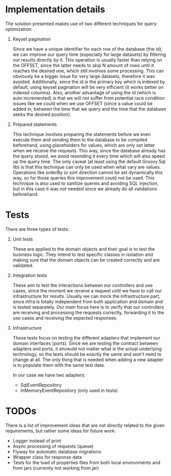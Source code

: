 # Implementation details

The solution presented makes use of two different techniques for query optimization:

1. Keyset pagination

   Since we have a unique identifier for each row of the database (the id), we can improve our query time (especially for large datasets) by filtering our results directly by it. This operation is usually faster than relying on the OFFSET, since the latter needs to skip N amount of rows until it reaches the desired one, which still involves some processing. This can obviously be a bigger issue for very large datasets, therefore it was avoided.
    Additionally, since the id is the primary key which is indexed by default, using keyset pagination will be very efficient (it works better on indexed columns). Also, another advantage of using the id (which is auto incremented) is that we will not suffer from potential race condition issues like we could when we use OFFSET (since a value could be added in, between the time that we query and the time that the database seeks the desired position). 

2. Prepared statements

   This technique involves preparing the statements before we even execute them and sending them to the database to be compiled beforehand, using placeholders for values, which are only set latter when we receive the requests. This way, since the database already has the query stored, we avoid resending it every time which will also speed up the query time. The only caveat (at least using the default Groovy Sql lib) is that this technique can only be used when what vary are values. Operations like orderBy or sort direction cannot be set dynamically this way, so for those queries this improvement could not be used. 
    This technique is also used to sanitize queries and avoiding SQL injection, but in this case it was not needed since we already do all validations beforehand.

# Tests

There are three types of tests: 

1. Unit tests

    These are applied to the domain objects and their goal is to test the business logic. They intend to test specific classes in isolation and making sure that the domain objects can be created correctly and are validated.

2. Integration tests

    These aim to test the interactions between our controllers and use cases, since the moment we receive a request until we have to call our infrastructure for results. Usually we can mock the infrastructure part, since infra is totally independent from both application and domain and is tested separately. Our main focus here is to verify that our controllers are receiving and processing the requests correctly, forwarding it to the use cases and receiving the expected responses.

3. Infrastructure
   
    These tests focus on testing the different adapters that implement our domain interfaces (ports). Since we are testing the contract between adapters and ports, it showuld not matter what is the actual underlying technology, so the tests should be exactly the same and won't need to change at all. The only thing that is needed when adding a new adapter is to populate them with the same test data.  

    In our case we have two adapters:
    - SqlEventRepository
    - InMemoryEventRepository (only used in tests)

# TODOs

There is a list of improvement ideas that are not directly related to the given requirements, but rather some ideas for future work:

- Logger instead of print
- Async processing of requests (queue)
- Flyway for automatic database migrations
- Wrapper class for response data
- Tests for the load of properties files from both local environments and from jars (currently not working from jar)
